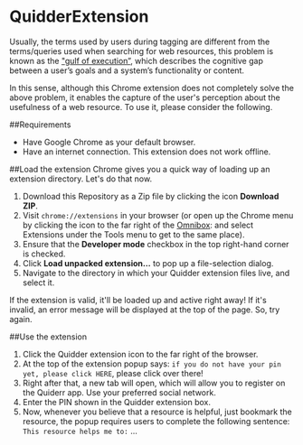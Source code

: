 QuidderExtension
================

Usually, the terms used by users during tagging are different from the terms/queries used when searching for web resources, 
this problem is known as the ["gulf of execution”](http://english.ttu.edu/kairos/1.2/features/chauss/cs.html), which 
describes the cognitive gap between a user’s goals and a system’s functionality or content.

In this sense, although this Chrome extension does not completely solve the above problem, 
it enables the capture of the user's perception about the usefulness of a web resource. To use it, please consider the following.


##Requirements
- Have Google Chrome as your default browser.
- Have an internet connection. This extension does not work offline.

##Load the extension
Chrome gives you a quick way of loading up an extension directory. Let's do that now.

1. Download this Repository as a Zip file by clicking the icon **Download ZIP**.
2. Visit `chrome://extensions` in your browser (or open up the Chrome menu by clicking the icon to the far right of the [Omnibox](http://developer.chrome.com/static/images/hotdogmenu.png):
and select Extensions under the Tools menu to get to the same place).
2. Ensure that the **Developer mode** checkbox in the top right-hand corner is checked.
3. Click **Load unpacked extension…** to pop up a file-selection dialog.
4. Navigate to the directory in which your Quidder extension files live, and select it.

If the extension is valid, it'll be loaded up and active right away! If it's invalid, an error message will be displayed at the top of the page. 
So, try again.

##Use the extension

1. Click the Quidder extension icon to the far right of the browser. 
2. At the top of the extension popup says: `if you do not have your pin yet, please click HERE`, please click over there!
3. Right after that, a new tab will open, which will allow you to register on the Quiderr app. Use your preferred social network.
4. Enter the PIN shown in the Quidder extension box.
5. Now, whenever you believe that a resource is helpful, just bookmark the resource, the popup requires users to complete the following sentence: `This resource helps me to:` ...

